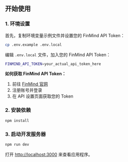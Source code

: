 ## 开始使用

### 1. 环境设置

首先，复制环境变量示例文件并设置您的 FinMind API Token：

```bash
cp .env.example .env.local
```

编辑 `.env.local` 文件，加入您的 FinMind API Token：

```bash
FINMIND_API_TOKEN=your_actual_api_token_here
```

**如何获取 FinMind API Token：**
1. 前往 [FinMind 官网](https://finmindtrade.com/)
2. 注册账号并登录
3. 在 API 设置页面获取您的 Token

### 2. 安装依赖

```bash
npm install
```

### 3. 启动开发服务器

```bash
npm run dev
```

打开 [http://localhost:3000](http://localhost:3000) 来查看应用程序。
